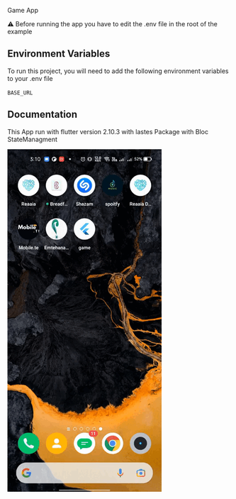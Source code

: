  Game App 

⚠️ Before running the app you have to edit the .env file in the root of the example


## Environment Variables

To run this project, you will need to add the following environment variables to your .env file

`BASE_URL`



## Documentation

This App run with flutter version 2.10.3 
with lastes Package
with Bloc StateManagment


![Alt Text](https://github.com/dola99/Game/blob/main/Record_2022-03-23-15-10-24%20(1).gif)



